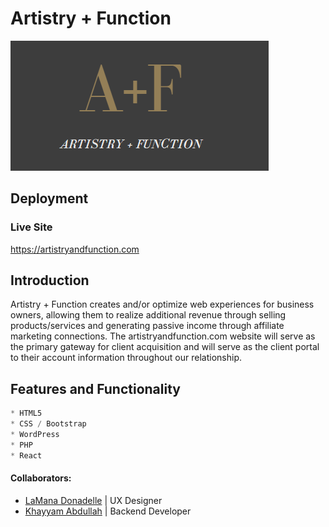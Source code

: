 # Artistry + Function

[![N|Solid](assets/images/logo.png)](https://artistryandfunction.com)
## Deployment
 ### Live Site
 https://artistryandfunction.com

 


## Introduction
Artistry + Function creates and/or optimize web experiences for business owners, allowing them to realize additional revenue through selling products/services and generating passive income through affiliate marketing connections.  The artistryandfunction.com website will serve as the primary gateway for client acquisition and will serve as the client portal to their account information throughout our relationship. 


## Features and Functionality
```python
* HTML5
* CSS / Bootstrap
* WordPress
* PHP
* React

```

#### Collaborators: 
* [LaMana Donadelle](https://www.linkedin.com/in/lamana-donadelle-83b470/) | UX Designer
* [Khayyam Abdullah](https://www.linkedin.com/in/khayyam-abdullah-97a55323/) | Backend Developer 
  
